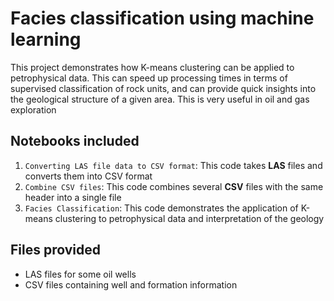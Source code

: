 # Facies classification using machine learning
This project demonstrates how K-means clustering can be applied to petrophysical data. This can speed up processing times in terms of supervised classification of rock units, and can provide quick insights into the geological structure of a given area. This is very useful in oil and gas exploration

## Notebooks included
1. `Converting LAS file data to CSV format`: This code takes **LAS** files and converts them into CSV format
2. `Combine CSV files`: This code combines several **CSV** files with the same header into a single file
3. `Facies Classification`: This code demonstrates the application of K-means clustering to petrophysical data and interpretation of the geology


## Files provided
* LAS files for some oil wells
* CSV files containing well and formation information
